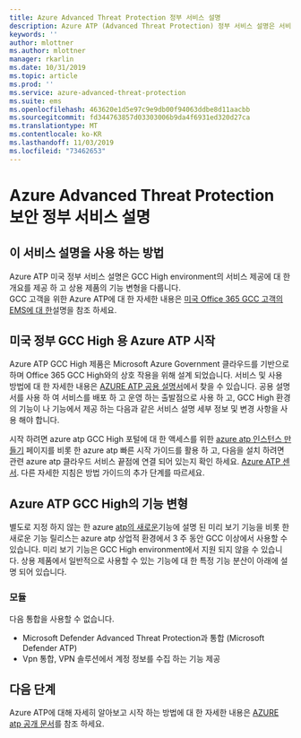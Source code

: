 ```yaml
---
title: Azure Advanced Threat Protection 정부 서비스 설명
description: Azure ATP (Advanced Threat Protection) 정부 서비스 설명은 서비스의 개요를 제공 하도록 설계 되었습니다.
keywords: ''
author: mlottner
ms.author: mlottner
manager: rkarlin
ms.date: 10/31/2019
ms.topic: article
ms.prod: ''
ms.service: azure-advanced-threat-protection
ms.suite: ems
ms.openlocfilehash: 463620e1d5e97c9e9db00f94063ddbe8d11aacbb
ms.sourcegitcommit: fd344763857d03303006b9da4f6931ed320d27ca
ms.translationtype: MT
ms.contentlocale: ko-KR
ms.lasthandoff: 11/03/2019
ms.locfileid: "73462653"
---
```

# <a name="azure-advanced-threat-protection-security-government-service-description"></a>Azure Advanced Threat Protection 보안 정부 서비스 설명

## <a name="how-to-use-this-service-description"></a>이 서비스 설명을 사용 하는 방법 
Azure ATP 미국 정부 서비스 설명은 GCC High environment의 서비스 제공에 대 한 개요를 제공 하 고 상용 제품의 기능 변형을 다룹니다.  
GCC 고객을 위한 Azure ATP에 대 한 자세한 내용은 [미국 Office 365 GCC 고객의 EMS에 대 한](https://docs.microsoft.com/enterprise-mobility-security/solutions/ems-govt-service-description#ems-for-us-office-365-gcc-customers)설명을 참조 하세요.   

## <a name="getting-started-with-azure-atp-for-us-government-gcc-high"></a>미국 정부 GCC High 용 Azure ATP 시작 
Azure ATP GCC High 제품은 Microsoft Azure Government 클라우드를 기반으로 하며 Office 365 GCC High와의 상호 작용을 위해 설계 되었습니다. 서비스 및 사용 방법에 대 한 자세한 내용은 [AZURE ATP 공용 설명서](https://docs.microsoft.com/azure-advanced-threat-protection/)에서 찾을 수 있습니다. 공용 설명서를 사용 하 여 서비스를 배포 하 고 운영 하는 출발점으로 사용 하 고, GCC High 환경의 기능이 나 기능에서 제공 하는 다음과 같은 서비스 설명 세부 정보 및 변경 사항을 사용 해야 합니다.

시작 하려면 azure atp GCC High 포털에 대 한 액세스를 위한 [azure atp 인스턴스 만들기](https://docs.microsoft.com/azure-advanced-threat-protection/install-atp-step1) 페이지를 비롯 한 azure atp 빠른 시작 가이드를 활용 하 고, 다음을 설치 하려면 관련 azure atp 클라우드 서비스 끝점에 연결 되어 있는지 확인 하세요. [ Azure ATP 센서](https://docs.microsoft.com/azure-advanced-threat-protection/install-atp-step4). 다른 자세한 지침은 방법 가이드의 추가 단계를 따르세요.  

## <a name="feature-variations-in-azure-atp-gcc-high"></a>Azure ATP GCC High의 기능 변형 
별도로 지정 하지 않는 한 azure [atp의 새로운](https://docs.microsoft.com/azure-advanced-threat-protection/atp-whats-new)기능에 설명 된 미리 보기 기능을 비롯 한 새로운 기능 릴리스는 azure atp 상업적 환경에서 3 주 동안 GCC 이상에서 사용할 수 있습니다. 미리 보기 기능은 GCC High environment에서 지원 되지 않을 수 있습니다. 상용 제품에서 일반적으로 사용할 수 있는 기능에 대 한 특정 기능 분산이 아래에 설명 되어 있습니다. 

### <a name="integrations"></a>모듈  
다음 통합을 사용할 수 없습니다. 
- Microsoft Defender Advanced Threat Protection과 통합 (Microsoft Defender ATP)  
- Vpn 통합, VPN 솔루션에서 계정 정보를 수집 하는 기능 제공

## <a name="next-steps"></a>다음 단계
Azure ATP에 대해 자세히 알아보고 시작 하는 방법에 대 한 자세한 내용은 [AZURE atp 공개 문서](https://docs.microsoft.com/azure-advanced-threat-protection/)를 참조 하세요.